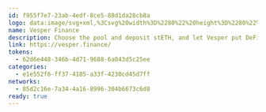 ```yaml
---
id: f955f7e7-23ab-4edf-8ce5-88d1da28cb8a
logo: data:image/svg+xml,%3Csvg%20width%3D%2280%22%20height%3D%2280%22%20viewBox%3D%220%200%2080%2080%22%20fill%3D%22none%22%20xmlns%3D%22http%3A%2F%2Fwww.w3.org%2F2000%2Fsvg%22%3E%0A%3Cg%20opacity%3D%220.35%22%20filter%3D%22url(%23filter0_f_209_1796)%22%3E%0A%3Cpath%20d%3D%22M54.9609%2020L48.04%2040.938L41.1141%2020H28L30.0414%2025.6656H36.1212L44.8968%2050H51.1831L62%2020H54.9609Z%22%20fill%3D%22%23596AEC%22%2F%3E%0A%3C%2Fg%3E%0A%3Cpath%20d%3D%22M48.9609%2025L42.04%2045.938L35.1141%2025H22L24.0414%2030.6656H30.1212L38.8968%2055H45.1831L56%2025H48.9609Z%22%20fill%3D%22%23596AEC%22%2F%3E%0A%3Cdefs%3E%0A%3Cfilter%20id%3D%22filter0_f_209_1796%22%20x%3D%2215%22%20y%3D%227%22%20width%3D%2260%22%20height%3D%2256%22%20filterUnits%3D%22userSpaceOnUse%22%20color-interpolation-filters%3D%22sRGB%22%3E%0A%3CfeFlood%20flood-opacity%3D%220%22%20result%3D%22BackgroundImageFix%22%2F%3E%0A%3CfeBlend%20mode%3D%22normal%22%20in%3D%22SourceGraphic%22%20in2%3D%22BackgroundImageFix%22%20result%3D%22shape%22%2F%3E%0A%3CfeGaussianBlur%20stdDeviation%3D%226.5%22%20result%3D%22effect1_foregroundBlur_209_1796%22%2F%3E%0A%3C%2Ffilter%3E%0A%3C%2Fdefs%3E%0A%3C%2Fsvg%3E%0A
name: Vesper Finance
description: Choose the pool and deposit stETH, and let Vesper put DeFi to work for you.
link: https://vesper.finance/
tokens:
  - 62d6e448-346b-4d71-9688-6a043d5c25ee
categories:
  - e1e552f6-ff37-4185-a33f-4230cd45d7ff
networks:
  - 85d2c16e-7a34-4a16-8996-304b6673c6d0
ready: true
---
```

